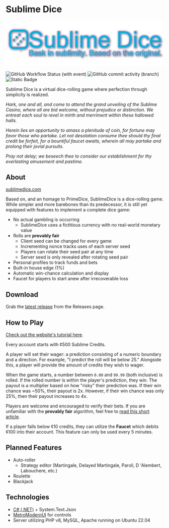 # Sublime Dice
![Sublime Dice logo.](SublimeDice.png "Sublime Dice provisional logo.")

![GitHub Workflow Status (with event)](https://img.shields.io/github/actions/workflow/status/Jinnysia/SublimeDice/build.yml) ![GitHub commit activity (branch)](https://img.shields.io/github/commit-activity/m/Jinnysia/SublimeDice) ![Static Badge](https://img.shields.io/badge/operating_hours-24%2F7-lightblue)


Sublime Dice is a virtual dice-rolling game where perfection through simplicity is realized.

*Hark, one and all, and come to attend the grand unveiling of the Sublime Casino, where all are bid welcome, without prejudice or distinction. We entreat each soul to revel in mirth and merriment within these hallowed halls.*

*Herein lies an opportunity to amass a plenitude of coin, for fortune may favor those who partake. Let not desolation consume thee should thy final credit be forfeit, for a bountiful faucet awaits, wherein all may partake and prolong their jovial pursuits.*

*Pray not delay; we beseech thee to consider our establishment for thy everlasting amusement and pastime.*

## About
[sublimedice.com](https://sublimedice.com)

Based on, and an homage to PrimeDice, SublimeDice is a dice-rolling game. While simpler and more barebones than its predecessor, it is still yet equipped with features to implement a complete dice game:
* No actual gambling is occurring
    * SublimeDice uses a fictitious currency with no real-world monetary value
* Rolls are **provably fair**
    * Client seed can be changed for every game
    * Incrementing nonce tracks uses of each server seed
    * Players can rotate their seed pair at any time
    * Server seed is only revealed after rotating seed pair
* Personal profiles to track funds and bets
* Built-in house edge (1%)
* Automatic win-chance calculation and display
* Faucet for players to start anew after irrecoverable loss

## Download
Grab the [latest release](https://github.com/Jinnysia/SublimeDice/releases/latest) from the Releases page.

## How to Play
[Check out the website's tutorial here](https://sublimedice.com/#tutorial).

Every account starts with ¢500 Sublime Credits.

A player will set their wager: a prediction consisting of a numeric boundary and a direction. For example, "I predict the roll will be below 25." Alongside this, a player will provide the amount of credits they wish to wager.

When the game starts, a number between `0.00` and `99.99` (both inclusive) is rolled. If the rolled number is within the player's prediction, they win. The payout is a multiplier based on how "risky" their prediction was. If their win chance was ~50%, their payout is 2x. However, if their win chance was only 25%, then their payout increases to 4x.

Players are welcome and encouraged to verify their bets. If you are unfamiliar with the **provably fair** algorithm, feel free to [read this short article](https://sublimedice.com/#fairness).

If a player falls below ¢10 credits, they can utilize the **Faucet** which debits ¢100 into their account. This feature can only be used every 5 minutes.

## Planned Features
* Auto-roller
    * Strategy editor (Martingale, Delayed Martingale, Paroli, D 'Alembert, Labouchere, etc.)
* Roulette
* Blackjack

## Technologies
* [C# (.NET)](https://github.com/dotnet/runtime) + System.Text.Json
* [MetroModernUI](https://github.com/dennismagno/metroframework-modern-ui) for controls
* Server utilizing PHP v8, MySQL, Apache running on Ubuntu 22.04